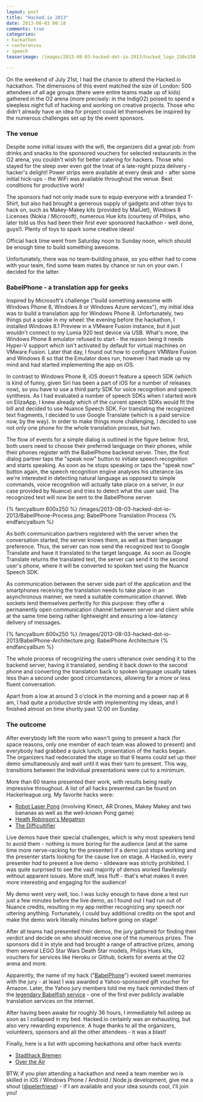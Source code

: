 ```yaml
---
layout: post
title: "Hacked.io 2013"
date: 2013-08-03 00:18
comments: true
categories: 
- hackathon
- conferences
- speech
teaserimage: /images/2013-08-03-hacked-dot-io-2013/hacked_logo_150x150.png

---
```


On the weekend of July 21st, I had the chance to attend the Hacked.io hackathon. The dimensions of this event matched the size of London: 500 attendees of all age groups (there were entire teams made up of kids) gathered in the O2 arena (more precisely: in the IndigO2) poised to spend a sleepless night full of hacking and working on creative projects. Those who didn't already have an idea for project could let themselves be inspired by the numerous challenges set up by the event sponsors.

<!-- more -->

### The venue

Despite some initial issues with the wifi, the organizers did a great job: from drinks and snacks to the sponsored vouchers for selected restaurants in the O2 arena, you couldn't wish for better catering for hackers. Those who stayed for the sleep over even got the treat of a late-night pizza delivery - hacker's delight! Power strips were available at every desk and - after some initial hick-ups - the WiFi was available throughout the venue. Best conditions for productive work!

The sponsors had not only made sure to equip everyone with a branded T-Shirt, but also had brought a generous supply of gadgets and other toys to hack on, such as Makey-Makey kits (provided by MailJet), Windows 8 Licenses (Nokia / Microsoft), numerous Hue kits (courtesy of Philips, who later told us this had been their first ever sponsored hackathon - well done, guys!). Plenty of toys to spark some creative ideas!

Official hack time went from Saturday noon to Sunday noon, which should be enough time to build something awesome.

Unfortunately, there was no team-building phase, so you either had to come with your team, find some team mates by chance or run on your own. I decided for the latter.

### BabelPhone - a translation app for geeks

Inspired by Microsoft's challenge ("build something awesome with Windows Phone 8, Windows 8 or Windows Azure services"), my initial idea was to build a translation app for Windows Phone 8. Unfortunately, two things put a spoke in my wheel: the evening before the hackathon, I installed Windows 8.1 Preview in a VMware Fusion instance, but it just wouldn't connect to my Lumia 920 test device via USB. What's more, the Windows Phone 8 emulator refused to start - the reason being it needs Hyper-V support which isn't activated by default for virtual machines on VMware Fusion. Later that day, I found out how to configure VMWare Fusion and Windows 8 so that the Emulator does run, however I had made up my mind and had started implementing the app on iOS.

In contrast to Windows Phone 8, iOS doesn't feature a speech SDK (which is kind of funny, given Siri has been a part of iOS for a number of releases now), so you have to use a third party SDK for voice recognition and speech synthesis. As I  had evaluated a number of speech SDKs when I started work on ElizaApp, I knew already which of the current speech SDKs would fit the bill and decided to use Nuance Speech SDK. For translating the recognized text fragments, I decided to use Google Translate (which is a paid service now, by the way). In order to make things more challenging, I decided to use not only one phone for the whole translation process, but two.

The flow of events for a simple dialog is outlined in the figure below: first, both users need to choose their preferred language on their phones, while their phones register with the BabelPhone backend server. Then, the first dialog partner taps the "speak now" button to initiate speech recognition and starts speaking. As soon as he stops speaking or taps the "speak now" button again, the speech recognition engine analyses his utterance (as we're interested in detecting natural language as opposed to simple commands, voice recognition will actually take place on a server, in our case provided by Nuance) and tries to detect what the user said. The recognized text will now be sent to the BabelPhone server. 

{% fancyalbum 600x250 %}
/images/2013-08-03-hacked-dot-io-2013/BabelPhone-Process.png: BabelPhone Translation Process
{% endfancyalbum %}

As both communication partners registered with the server when the conversation started, the server knows them, as well as their language preference. Thus, the server can now send the recognized text to Google Translate and have it translated to the target language. As soon as Google Translate returns the translated text, the server can send it to the second user's phone, where it will be converted to spoken text using the Nuance Speech SDK.

As communication between the server side part of the application and the smartphones receiving the translation needs to take place in an asynchronous manner, we need a suitable communication channel. Web sockets lend themselves perfectly for this purpose: they offer a permanently open communication channel between server and client while at the same time being rather lightweight and ensuring a low-latency delivery of messages.

{% fancyalbum 600x250 %}
/images/2013-08-03-hacked-dot-io-2013/BabelPhone-Architecture.png: BabelPhone Architecture
{% endfancyalbum %}

The whole process of recognizing the users utterance over sending it to the backend server, having it translated, sending it back down to the second phone and converting the translation back to spoken language usually takes less than a second under good circumstances, allowing for a more or less fluent conversation.

Apart from a low at around 3 o'clock in the morning and a power nap at 6 am, I had quite a productive stride with implementing my ideas, and I finished almost on time shortly past 12:00 on Sunday.

### The outcome

After everybody left the room who wasn't going to present a hack (for space reasons, only one member of each team was allowed to present) and everybody had grabbed a quick lunch, presentation of the hacks began. The organizers had redecorated the stage so that 6 teams could set up their demo simultaneously and wait until it was their turn to present. This way, transitions between the individual presentations were cut to a minimum.

More than 60 teams presented their work, with results being really impressive throughout. A list of all hacks presented can be found on Hackerleague.org. My favorite hacks were:

* [Robot Laser Pong](https://www.hackerleague.org/hackathons/hacked/hacks/robot-laser-pong) (involving Kinect, AR Drones, Makey Makey and two bananas as well as the well-known Pong game)
* [Heath Robinson's Megatron](https://twitter.com/HACKEDio/status/358946426115473408)
* [The Difficultifier](http://www.robmiles.com/difficultifier/)

Live demos have their special challenges, which is why most speakers tend to avoid them - nothing is more boring for the audience (and at the same time more nerve-racking for the presenter) if a demo just stops working and the presenter starts looking for the cause live on stage. A Hacked.io, every presenter *had* to present a live demo - slideware was strictly prohibited. I was quite surprised to see the vast majority of demos worked flawlessly without apparent issues. More stuff, less fluff - that's what makes it even more interesting and engaging for the audience!

My demo went very well, too. I was lucky enough to have done a test run just a few minutes before the live demo, as I found out I had run out of Nuance credits, resulting in my app neither recognizing any speech nor uttering anything. Fortunately, I could buy additional credits on the spot and make the demo work literally minutes before going on stage!

After all teams had presented their demos, the jury gathered for finding their verdict and decide on who should receive one of the numerous prizes. The sponsors did it in style and had brought a range of attractive prizes, among them several LEGO Star Wars Death Star models, Philips Hues kits, vouchers for services like Heroku or Github, tickets for events at the O2 arena and more.

Apparently, the name of my hack ("[BabelPhone](https://www.hackerleague.org/hackathons/hacked/hacks/babelphone)") evoked sweet memories with the jury - at least I was awarded a Yahoo-sponsored gift voucher for Amazon. Later, the Yahoo jury members told me my hack reminded them of the [legendary Babelfish service](http://en.wikipedia.org/wiki/Yahoo!_Babel_Fish) - one of the first ever publicly available translation services on the internet.

After having been awake for roughly 36 hours, I immediately fell asleep as soon as I collapsed in my bed. Hacked.io certainly was an exhausting, but also very rewarding experience. A huge thanks to all the organizers, volunteers, sponsors and all the other attendees - it was a blast!

Finally, here is a list with upcoming hackathons and other hack events:

* [Stadthack Bremen](http://bremen.stadthack.de/)
* [Over the Air](http://overtheair.org/blog/)

BTW, if you plan attending a hackathon and need a team member wo is skilled in iOS / Windows Phone / Android / Node.js development, give me a shout ([@peterfriese](https://twitter.com/peterfriese)) - if I am available and your idea sounds cool, I'll join you!







